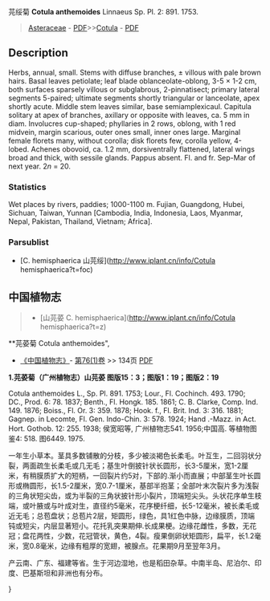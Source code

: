 芫绥菊 **Cotula anthemoides** Linnaeus Sp. Pl. 2: 891. 1753.

> [Asteraceae](http://www.iplant.cn/info/Asteraceae?t=foc) - [PDF](http://www.iplant.cn/foc/pdf/Asteraceae.pdf)>>[Cotula](http://www.iplant.cn/info/Cotula?t=foc) - [PDF](http://www.iplant.cn/foc/pdf/Cotula.pdf)

## Description

Herbs, annual, small. Stems with diffuse branches, ± villous with pale brown hairs. Basal leaves petiolate; leaf blade oblanceolate-oblong, 3-5 × 1-2 cm, both surfaces sparsely villous or subglabrous, 2-pinnatisect; primary lateral segments 5-paired; ultimate segments shortly triangular or lanceolate, apex shortly acute. Middle stem leaves similar, base semiamplexicaul. Capitula solitary at apex of branches, axillary or opposite with leaves, ca. 5 mm in diam. Involucres cup-shaped; phyllaries in 2 rows, oblong, with 1 red midvein, margin scarious, outer ones small, inner ones large. Marginal female florets many, without corolla; disk florets few, corolla yellow, 4-lobed. Achenes obovoid, ca. 1.2 mm, dorsiventrally flattened, lateral wings broad and thick, with sessile glands. Pappus absent. Fl. and fr. Sep-Mar of next year. 2*n* = 20.

### Statistics
Wet places by rivers, paddies; 1000-1100 m. Fujian, Guangdong, Hubei, Sichuan, Taiwan, Yunnan [Cambodia, India, Indonesia, Laos, Myanmar, Nepal, Pakistan, Thailand, Vietnam; Africa].

### Parsublist

* [C.  hemisphaerica  山芫绥](http://www.iplant.cn/info/Cotula hemisphaerica?t=foc)

## 中国植物志

> * [山芫荽  C.  hemisphaerica](http://www.iplant.cn/info/Cotula hemisphaerica?t=z)

**芫荽菊 Cotula anthemoides",

* [《中国植物志》](http://www.iplant.cn/frps)- [第76(1)卷](http://www.iplant.cn/frps/vol/76(1)) >> 134页 [PDF](http://www.iplant.cn/frps/pdf/76(1)/134.PDF)

**1.芫荽菊（广州植物志）山芫荽 图版15：3；图版1：19；图版2：19**

Cotula anthemoides L., Sp. Pl. 891. 1753; Lour., Fl. Cochinch. 493. 1790; DC., Prod. 6: 78. 1837; Benth., Fl. Hongk. 185. 1861; C. B. Clarke, Comp. Ind. 149. 1876; Boiss., Fl. Or. 3: 359. 1878; Hook. f., Fl. Brit. Ind. 3: 316. 1881; Gagnep. in Lecomte, Fl. Gen. Indo-Chin. 3: 578. 1924; Hand .-Mazz. in Act. Hort. Gothob. 12: 255. 1938; 侯宽昭等, 广州植物志541. 1956;中国高. 等植物图鉴4: 518. 图6449. 1975.

一年生小草本。茎具多数铺散的分枝，多少被淡褐色长柔毛。叶互生，二回羽状分裂，两面疏生长柔毛或几无毛；基生叶倒披针状长圆形，长3-5厘米，宽1-2厘米，有稍膜质扩大的短柄，一回裂片约5对，下部的.渐小而直展；中部茎生叶长圆形或椭圆形，长1.5-2厘米，宽0.7-1厘米，基部半抱茎；全部叶末次裂片多为浅裂的三角状短尖齿，或为半裂的三角状披针形小裂片，顶端短尖头。头状花序单生枝端，或叶腋或与叶成对生，直径约5毫米，花序梗纤细，长5-12毫米，被长柔毛或近无毛；总苞盘状；总苞片2层，矩圆形，绿色，具1红色中脉，边缘膜质，顶端钝或短尖，内层显著短小。花托乳突果期伸.长成果梗。边缘花雌性，多数，无花冠；盘花两性，少数，花冠管状，黄色，4裂。瘦果倒卵状矩圆形，扁平，长1.2毫米，宽0.8毫米，边缘有粗厚的宽翅，被腺点。花果期9月至翌年3月。

产云南、广东、福建等省。生于河边湿地，也是稻田杂草。中南半岛、尼泊尔、印度、巴基斯坦和非洲也有分布。

}